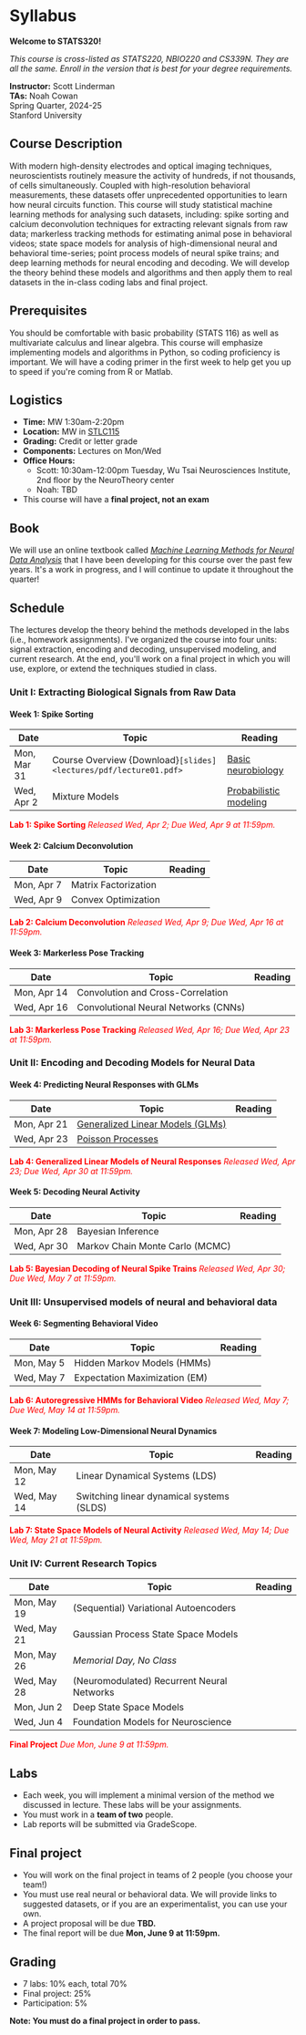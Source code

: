 # Syllabus

**Welcome to STATS320!**

_This course is cross-listed as STATS220, NBIO220 and CS339N. They are all the same. Enroll in the version that is best for your degree requirements._

**Instructor:** Scott Linderman <br>
**TAs:** Noah Cowan <br>
Spring Quarter, 2024-25 <br>
Stanford University

## Course Description
With modern high-density electrodes and optical imaging techniques, neuroscientists routinely measure the activity of hundreds, if not thousands, of cells simultaneously.  Coupled with high-resolution behavioral measurements, these datasets offer unprecedented opportunities to learn how neural circuits function.  This course will study statistical machine learning methods for analysing such datasets, including: spike sorting and calcium deconvolution techniques for extracting relevant signals from raw data; markerless tracking methods for estimating animal pose in behavioral videos; state space models for analysis of high-dimensional neural and behavioral time-series; point process models of neural spike trains; and deep learning methods for neural encoding and decoding. We will develop the theory behind these models and algorithms and then apply them to real datasets in the in-class coding labs and final project.

## Prerequisites
You should be comfortable with basic probability (STATS 116) as well as multivariate calculus and linear algebra. This course will emphasize implementing models and algorithms in Python, so coding proficiency is important. We will have a coding primer in the first week to help get you up to speed if you're coming from R or Matlab.

## Logistics
- **Time:** MW 1:30am-2:20pm
- **Location:** MW in [STLC115](http://campus-map.stanford.edu/?srch=STLC115)
- **Grading:** Credit or letter grade
- **Components:** Lectures on Mon/Wed
- **Office Hours:**
    - Scott: 10:30am-12:00pm Tuesday, Wu Tsai Neurosciences Institute, 2nd floor by the NeuroTheory center
    - Noah: TBD
- This course will have a **final project, not an exam**

## Book
We will use an online textbook called [_Machine Learning Methods for Neural Data Analysis_](https://slinderman.github.io/ml4nd/) that I have been developing for this course over the past few years. It's a work in progress, and I will continue to update it throughout the quarter!

## Schedule
The lectures develop the theory behind the methods developed in the labs (i.e., homework assignments). I've organized the course into four units: signal extraction, encoding and decoding, unsupervised modeling, and current research. At the end, you'll work on a final project in which you will use, explore, or extend the techniques studied in class.

### Unit I: Extracting Biological Signals from Raw Data

#### Week 1: Spike Sorting
| Date        | Topic | Reading |
| ----------- | ----- | ------- |
| Mon, Mar 31 | Course Overview {Download}`[slides]<lectures/pdf/lecture01.pdf>` | [Basic neurobiology](lectures/03_neurobio) |
| Wed, Apr 2  | Mixture Models | [Probabilistic modeling](lectures/02_probabilistic_modeling) |

<span style="color:red">**Lab 1: Spike Sorting** _Released Wed, Apr 2; Due Wed, Apr 9 at 11:59pm._</span>

#### Week 2: Calcium Deconvolution
| Date        | Topic | Reading |
| ----------- | ----- | ------- |
| Mon, Apr 7  | Matrix Factorization | |
| Wed, Apr 9  | Convex Optimization | |

<span style="color:red">**Lab 2: Calcium Deconvolution** _Released Wed, Apr 9; Due Wed, Apr 16 at 11:59pm._</span>

#### Week 3: Markerless Pose Tracking
| Date        | Topic | Reading |
| ----------- | ----- | ------- |
| Mon, Apr 14 | Convolution and Cross-Correlation | | 
| Wed, Apr 16 | Convolutional Neural Networks (CNNs) | | 

<span style="color:red">**Lab 3: Markerless Pose Tracking** _Released Wed, Apr 16; Due Wed, Apr 23 at 11:59pm._</span>


### Unit II: Encoding and Decoding Models for Neural Data

#### Week 4: Predicting Neural Responses with GLMs
| Date        | Topic | Reading |
| ----------- | ----- | ------- |
| Mon, Apr 21 | [Generalized Linear Models (GLMs)]() | | 
| Wed, Apr 23 | [Poisson Processes]() | |

<span style="color:red">**Lab 4: Generalized Linear Models of Neural Responses** _Released Wed, Apr 23; Due Wed, Apr 30 at 11:59pm._</span>

#### Week 5: Decoding Neural Activity
| Date        | Topic | Reading |
| ----------- | ----- | ------- |
| Mon, Apr 28 | Bayesian Inference | | 
| Wed, Apr 30 | Markov Chain Monte Carlo (MCMC) | |

<span style="color:red">**Lab 5: Bayesian Decoding of Neural Spike Trains** _Released Wed, Apr 30; Due Wed, May 7 at 11:59pm._</span>

### Unit III: Unsupervised models of neural and behavioral data

#### Week 6: Segmenting Behavioral Video
| Date        | Topic | Reading |
| ----------- | ----- | ------- |
| Mon, May 5  | Hidden Markov Models (HMMs) | | 
| Wed, May 7  | Expectation Maximization (EM) | |

<span style="color:red">**Lab 6: Autoregressive HMMs for Behavioral Video** _Released Wed, May 7; Due Wed, May 14 at 11:59pm._</span>

#### Week 7: Modeling Low-Dimensional Neural Dynamics

| Date        | Topic | Reading |
| ----------- | ----- | ------- |
| Mon, May 12 | Linear Dynamical Systems (LDS) | |
| Wed, May 14 | Switching linear dynamical systems (SLDS) | |

<span style="color:red">**Lab 7: State Space Models of Neural Activity** _Released Wed, May 14; Due Wed, May 21 at 11:59pm._</span>

### Unit IV: Current Research Topics

| Date        | Topic | Reading |
| ----------- | ----- | ------- |
| Mon, May 19 | (Sequential) Variational Autoencoders | | 
| Wed, May 21 | Gaussian Process State Space Models | | 
| Mon, May 26 | _Memorial Day, No Class_ |   |
| Wed, May 28 | (Neuromodulated) Recurrent Neural Networks | |
| Mon, Jun 2  | Deep State Space Models | |
| Wed, Jun 4  | Foundation Models for Neuroscience| | 

<span style="color:red">**Final Project** _Due Mon, June 9 at 11:59pm._</span>

## Labs
- Each week, you will implement a minimal version of the method we discussed in lecture. These labs will be your assignments.
- You must work in a **team of two** people. 
- Lab reports will be submitted via GradeScope.

## Final project

- You will work on the final project in teams of 2 people (you choose your team!)
- You must use real neural or behavioral data. We will provide links to suggested datasets, or if you are an experimentalist, you can use your own.
- A project proposal will be due **TBD.**
- The final report will be due **Mon, June 9 at 11:59pm.**

## Grading
- 7 labs: 10% each, total 70%
- Final project: 25%
- Participation: 5%

**Note: You must do a final project in order to pass.**